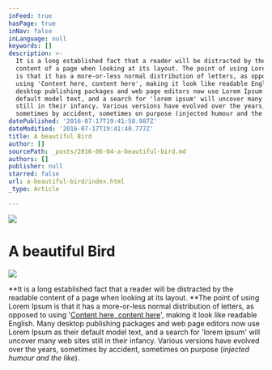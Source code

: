 ```yaml
---
inFeed: true
hasPage: true
inNav: false
inLanguage: null
keywords: []
description: >-
  It is a long established fact that a reader will be distracted by the readable
  content of a page when looking at its layout. The point of using Lorem Ipsum
  is that it has a more-or-less normal distribution of letters, as opposed to
  using 'Content here, content here', making it look like readable English. Many
  desktop publishing packages and web page editors now use Lorem Ipsum as their
  default model text, and a search for 'lorem ipsum' will uncover many web sites
  still in their infancy. Various versions have evolved over the years,
  sometimes by accident, sometimes on purpose (injected humour and the like).
datePublished: '2016-07-17T19:41:58.987Z'
dateModified: '2016-07-17T19:41:40.777Z'
title: A beautiful Bird
author: []
sourcePath: _posts/2016-06-04-a-beautiful-bird.md
authors: []
publisher: null
starred: false
url: a-beautiful-bird/index.html
_type: Article

---
```

![](https://the-grid-user-content.s3-us-west-2.amazonaws.com/09403c1a-335c-418a-adcb-756f767be3ee.jpg)

# A beautiful Bird
![](https://the-grid-user-content.s3-us-west-2.amazonaws.com/3cecdccc-d007-474c-8418-ec3d4ccb6cd4.jpg)

**It is a long established fact that a reader will be distracted by the readable content of a page when looking at its layout. **The point of using Lorem Ipsum is that it has a more-or-less normal distribution of letters, as opposed to using '[Content here, content here][0]', making it look like readable English. Many desktop publishing packages and web page editors now use Lorem Ipsum as their default model text, and a search for 'lorem ipsum' will uncover many web sites still in their infancy. Various versions have evolved over the years, sometimes by accident, sometimes on purpose (_injected humour and the like_).

[0]: http://thegrid.io/